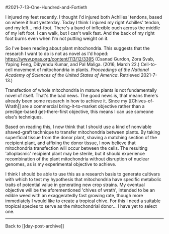 #2021-7-13-One-Hundred-and-Fortieth

I injured my feet recently.  I thought I'd injured both Achilles' tendons, based on where it hurt yesterday.  Today I think I injured my right Achilles' tendon, and my left... mid-foot.  There's a band of inflexible ouch across the middle of my left foot.  I can walk, but I can't walk fast.  And the back of my right foot burns even when I'm not putting weight on it.

So I've been reading about plant mitochondria.  This suggests that the research I want to do is not as novel as I'd hoped:
https://www.pnas.org/content/113/12/3395 (Csanad Gurdon, Zora Svab, Yaping Feng, Dibyendu Kumar, and Pal Maliga.  (2016, March 22.)  Cell-to-cell movement of mitochondria in plants.  *Proceedings of the National Academy of Sciences of the United States of America*.  Retrieved 2021-7-13.)

Transfection of whole mitochondria in mature plants is not fundamentally novel of itself.  That's the bad news.  The good news is, that means there's already been some research in how to achieve it.  Since my [[Chives-of-Wrath]] are a commercial bring-it-to-market objective rather than a prestige-based get-there-first objective, this means I can use someone else's techniques.

Based on reading this, I now think that I should use a kind of nonviable shaved-graft technique to transfer mitochondria between plants.  By taking superficial tissue from the donor plant, shaving a matching section of the recipient plant, and affixing the donor tissue, I now believe that mitochondria transfection will occur between the cells.  The resulting 'alloplasmic' recipient plant may be sterile, but it should experience recombination of the plant mitochondria without disruption of nuclear genomes, as is my experimental objective to achieve.

I think I should be able to use this as a research basis to generate cultivars with which to test my hypothesis that mitochondria have specific metabolic traits of potential value in generating new crop strains.  My eventual objective will be the aforementioned 'chives of wrath', intended to be an edible weed with an exaggeratedly fast growing rate, though more immediately I would like to create a tropical chive.  For this I need a suitable tropical species to serve as the mitochondrial donor...  I have yet to select one.

---
Back to [[day-post-archive]]